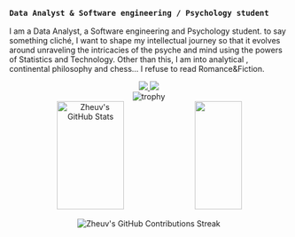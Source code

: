 

<h3><code>Data Analyst & Software engineering / Psychology student </code></h3>

<p>I am a Data Analyst, a Software engineering and Psychology student. to say something cliché, I want to shape my intellectual journey so that it evolves around unraveling the intricacies of the psyche and mind using the powers of Statistics and Technology. Other than this, I am into analytical , continental philosophy and chess... I refuse to read Romance&Fiction.</p>

<!--Social Media-->  
<div align="center"> 
<a href="https://x.com/zheuvv?s=11" target="_blank" rel="noopener noreferrer">
  <img src="https://img.shields.io/badge/-Twitter-%231DA1F2?style=for-the-badge&logo=twitter&logoColor=white">
</a>
<a href="https://github.com/zheuv" target="_blank"><img src="https://img.shields.io/badge/-GitHub-%23181717?style=for-the-badge&logo=github&logoColor=white"></a>
</a>
 </div>

<div align="center">
<img src="https://github-profile-trophy.vercel.app/?username=zheuv&theme=radical" alt="trophy">
</div>


<!--Skill And More Information--> 
<div align="center">  
  <img width="49%" height="195px" src="https://github-readme-stats.vercel.app/api?username=zheuv&show_icons=true&count_private=true&hide_border=true&title_color=00b3ff&icon_color=00b4ff&text_color=c9d1d9&bg_color=0d1117" alt="Zheuv's GitHub Stats" /> 
  <img width="41%" height="195px" src="https://github-readme-stats.vercel.app/api/top-langs/?username=zheuv&layout=compact&hide_border=true&title_color=00b3ff&text_color=00b4ff&bg_color=0d1117" />
</div>

<!--Total Contributions--> 
 <p align="center">
   <img src="https://github-readme-streak-stats.herokuapp.com?user=zheuv&theme=tokyonight_duo&hide_border=true" alt="Zheuv's GitHub Contributions Streak" />
 </p>





<!--
**zheuv/zheuv** is a ✨ _special_ ✨ repository because its `README.md` (this file) appears on your GitHub profile.

Here are some ideas to get you started:

- 🔭 I’m currently working on ...
- 🌱 I’m currently learning ...
- 👯 I’m looking to collaborate on ...
- 🤔 I’m looking for help with ...
- 💬 Ask me about ...
- 📫 How to reach me: ...
- 😄 Pronouns: ...
- ⚡ Fun fact: ...
-->
